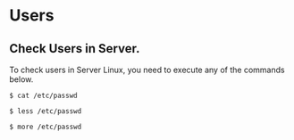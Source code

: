 # Users

## Check Users in Server.

To check users in Server Linux, you need to execute any of the commands below.

```
$ cat /etc/passwd

$ less /etc/passwd

$ more /etc/passwd
```